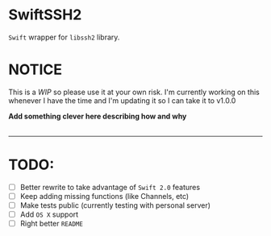 # SwiftSSH2
`Swift` wrapper for `libssh2` library.

# NOTICE
This is a *WIP* so please use it at your own risk.
I'm currently working on this whenever I have the time and I'm updating it so I can take it to v1.0.0



__Add something clever here describing how and why__
<br/><br />

___
# TODO:
- [ ] Better rewrite to take advantage of `Swift 2.0` features
- [ ] Keep adding missing functions (like Channels, etc)
- [ ] Make tests public (currently testing with personal server)
- [ ] Add `OS X` support
- [ ] Right better `README`
